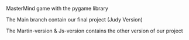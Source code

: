 MasterMind game with the pygame library

The Main branch contain our final project (Judy Version)

The Martin-version & Js-version contains the other version of our project
